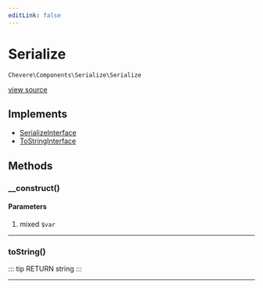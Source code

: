 ```yaml
---
editLink: false
---
```


# Serialize

`Chevere\Components\Serialize\Serialize`

[view source](https://github.com/chevere/chevere/blob/master/src/Chevere/Components/Serialize/Serialize.php)

## Implements

- [SerializeInterface](../../Interfaces/Serialize/SerializeInterface.md)
- [ToStringInterface](../../Interfaces/Common/ToStringInterface.md)

## Methods

### __construct()

#### Parameters

1. mixed `$var`

---

### toString()

::: tip RETURN
string
:::

---
